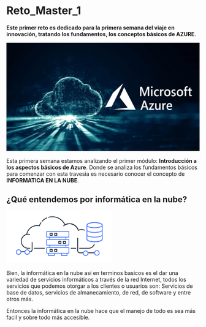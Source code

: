 # Reto_Master_1
**Este primer reto es dedicado para la primera semana del viaje en innovación, tratando los fundamentos, los conceptos básicos de AZURE**.

![Logo_azure](/imagenes/cloud-computing-azure-00.jpg)

Esta primera semana estamos analizando el primer módulo: **Introducción a los aspectos básicos de Azure**. Donde se analiza los fundamentos básicos
para comenzar con esta travesia es necesario conocer el concepto de **INFORMATICA EN LA NUBE**.

## ¿Qué entendemos por informática en la nube?

![Logo_azure](/imagenes/descarga.png)

Bien, la informática en la nube así en terminos basicos es el dar una variedad de servicios informáticos a través de la red Internet, todos los servicios 
que podemos otorgar a los clientes o usuarios son: Servicios de base de datos, servicios de almanecamiento, de red, de software y entre otros más.

Entonces la informática en la nube hace que el manejo de todo es sea más facil y sobre todo más accesible.



